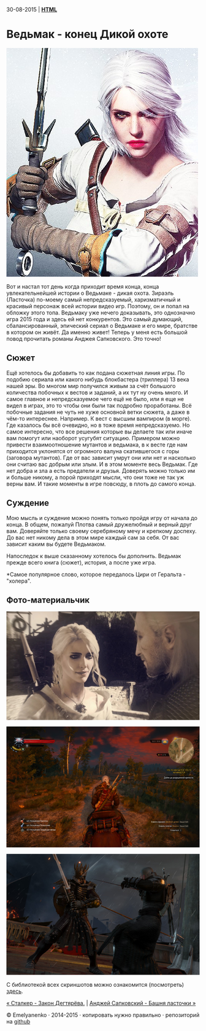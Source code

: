30-08-2015 | **[HTML](http://andre-y-ru.github.io/p/2015/08/30/witcher-end.html)** 

Ведьмак - конец Дикой охоте
============================
![image](../../../../img/p/ziri.jpg)

Вот и настал тот день когда приходит время конца, конца увлекательнейшей истории о Ведьмаке - дикая охота. Зираэль (Ласточка) по-моему самый непредсказуемый, харизматичный и красивый персонаж всей истории видео игр. Поэтому, он и попал на обложку этого топа. Ведьмаку уже нечего доказывать, это однозначно игра 2015 года и здесь ей нет конкурентов. Это самый думающий, сбалансированный, эпический сериал о Ведьмаке и его мире, братстве в котором он живёт. Да именно живет! Теперь у меня есть большой повод прочитать романы Анджея Сапковского. Это точно!

Сюжет
------
Ещё хотелось бы добавить то как подана сюжетная линия игры. По подобию сериала или какого нибудь блокбастера (триллера) 13 века нашей эры. Во многом мир получился живым за счёт большого количества побочных к вестов и заданий, а их тут ну очень много. И самое главное и непредсказуемое чего ещё не было, или я еще не видел в играх, это то чтобы они были так подробно проработаны. Всё побочные задания не чуть не хуже основной ветки сюжета, а даже в чём-то интереснее. Например. К вест с высшим вампиром (в морге). Где казалось бы всё очевидно, но в тоже время непредсказуемо. Но самое интересно, что все решения которые вы делаете так или иначе вам помогут или наоборот усугубят ситуацию. Примером можно привести взаимоотношение мутантов и ведьмака, в к весте где нам приходится уклонятся от огромного валуна скатившегося с горы (заговора мутантов). Где от вас зависит умрут они или нет и насколько они считаю вас добрым или злым. И в этом моменте весь Ведьмак. Где нет добра и зла а есть предатели и друзья. Доверять можно только им и больше никому, а порой приходят мысли, что они тоже не так уж верны вам. И такие моменты в игре повсюду, в плоть до самого конца. 

Суждение
---------
Мою мысль и суждение можно понять только пройдя игру от начала до конца. В общем, пожалуй Плотва самый дружелюбный и верный друг вам. Доверяйте только своему серебряному мечу и крепкому доспеху. До вас нет никому дела в этом мире каждый сам за себя. От вас зависит каким вы будете Ведьмаком.

Напоследок к выше сказанному хотелось бы дополнить. Ведьмак прежде всего книга (сюжет), история, а после уже игра.

*Самое популярное слово, которое передалось Цири от Геральта - "холера".

Фото-материальчик
------------------
![image](../../../../img/smech/witcher-end1.jpg)

![image](../../../../img/smech/witcher-end2.jpg)

![image](../../../../img/smech/witcher-end3.jpg)

С библиотекой всех скриншотов можно ознакомится (посмотреть) [здесь](http://steamcommunity.com/id/andre_y_ru/screenshots/). 


[&laquo; Сталкер - Закон Дегтярёва.](https://github.com/andre-y-ru/andre-y-ru.github.com/blob/master/p/2015/08/19/stalker.md) | [Анджей Сапковский - Башня ласточки &raquo;](https://github.com/andre-y-ru/andre-y-ru.github.com/blob/master/p/2015/09/30/bachna-lastochki.md) 

© Emelyanenko &middot; 2014-2015 · копировать нужно правильно · репозиторий на [github](https://github.com)           


   
 